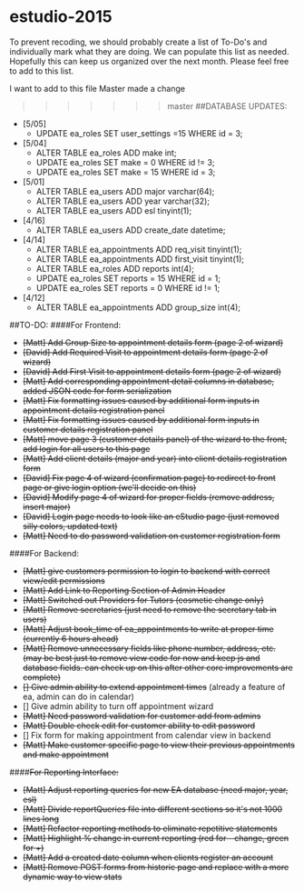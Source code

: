 # estudio-2015
To prevent recoding, we should probably create a list of To-Do's and individually mark what they are doing.  We can populate this list as needed.  Hopefully this can keep us organized over the next month.  Please feel free to add to this list. 

I want to add to this file
Master made a change

>>>>>>> master
##DATABASE UPDATES:
* [5/05]
  * UPDATE ea_roles SET user_settings =15 WHERE id = 3;
* [5/04]
  * ALTER TABLE ea_roles ADD make int;
  * UPDATE ea_roles SET make = 0 WHERE id != 3;
  * UPDATE ea_roles SET make = 15 WHERE id = 3;
* [5/01]
  * ALTER TABLE ea_users ADD major varchar(64);
  * ALTER TABLE ea_users ADD year varchar(32);
  * ALTER TABLE ea_users ADD esl tinyint(1);
* [4/16] 
  * ALTER TABLE ea_users ADD create_date datetime;
* [4/14] 
  * ALTER TABLE ea_appointments ADD req_visit tinyint(1);
  * ALTER TABLE ea_appointments ADD first_visit tinyint(1);
  * ALTER TABLE ea_roles ADD reports int(4);
  * UPDATE ea_roles SET reports = 15 WHERE id = 1;
  * UPDATE ea_roles SET reports = 0 WHERE id != 1;
* [4/12] 
  * ALTER TABLE ea_appointments ADD group_size int(4);

##TO-DO:
####For Frontend:
* ~~[Matt] Add Group Size to appointment details form (page 2 of wizard)~~
* ~~[David] Add Required Visit to appointment details form (page 2 of wizard)~~
* ~~[David] Add First Visit to appointment details form (page 2 of wizard)~~ 
* ~~[Matt] Add corresponding appointment detail columns in database, added JSON code for form serialization~~
* ~~[Matt] Fix formatting issues caused by additional form inputs in appointment details registration panel~~
* ~~[Matt] Fix formatting issues caused by additional form inputs in customer details registration panel~~
* ~~[Matt] move page 3 (customer details panel) of the wizard to the front, add login for all users to this page~~
* ~~[Matt] Add client details (major and year) into client details registration form~~
* ~~[David] Fix page 4 of wizard (confirmation page) to redirect to front page or give login option (we'll decide on this)~~
* ~~[David] Modify page 4 of wizard for proper fields (remove address, insert major)~~
* ~~[David] Login page needs to look like an eStudio page (just removed silly colors, updated text)~~
* ~~[Matt] Need to do password validation on customer registration form~~


####For Backend:
* ~~[Matt] give customers permission to login to backend with correct view/edit permissions~~
* ~~[Matt] Add Link to Reporting Section of Admin Header~~
* ~~[Matt] Switched out Providers for Tutors (cosmetic change only)~~
* ~~[Matt] Remove secretaries (just need to remove the secretary tab in users)~~
* ~~[Matt] Adjust book_time of ea_appointments to write at proper time (currently 6 hours ahead)~~
* ~~[Matt] Remove unnecessary fields like phone number, address, etc. (may be best just to remove view code for now and keep js and database fields. can check up on this after other core improvements are complete)~~
* ~~[] Give admin ability to extend appointment times~~ (already a feature of ea, admin can do in calendar)
* [] Give admin ability to turn off appointment wizard
* ~~[Matt] Need password validation for customer add from admins~~
* ~~[Matt] Double check edit for customer ability to edit password~~
* [] Fix form for making appointment from calendar view in backend
* ~~[Matt] Make customer specific page to view their previous appointments and make appointment~~


####~~For Reporting Interface:~~
* ~~[Matt] Adjust reporting queries for new EA database (need major, year, esl)~~
* ~~[Matt] Divide reportQueries file into different sections so it's not 1000 lines long~~
* ~~[Matt] Refactor reporting methods to eliminate repetitive statements~~
* ~~[Matt] Highlight % change in current reporting (red for - change, green for +)~~
* ~~[Matt] Add a created date column when clients register an account~~
* ~~[Matt] Remove POST forms from historic page and replace with a more dynamic way to view stats~~
